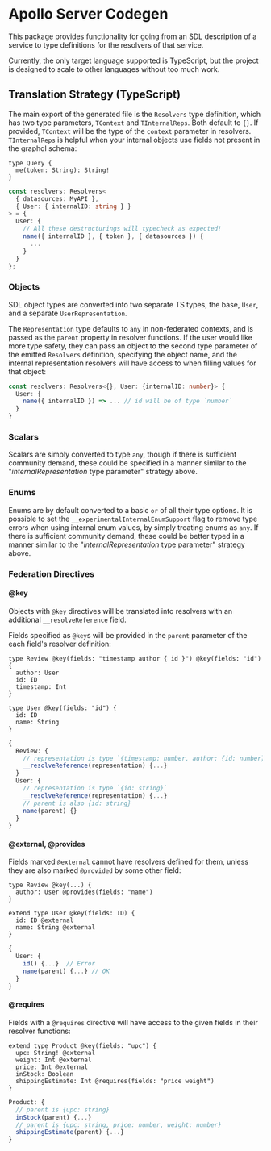 # Apollo Server Codegen

This package provides functionality for going from an SDL description of a service to type definitions for the resolvers of that service.

Currently, the only target language supported is TypeScript, but the project is designed to scale to other languages without too much work.

## Translation Strategy (TypeScript)

The main export of the generated file is the `Resolvers` type definition, which has two type parameters, `TContext` and `TInternalReps`. Both default to `{}`. If provided, `TContext` will be the type of the `context` parameter in resolvers. `TInternalReps` is helpful when your internal objects use fields not present in the graphql schema:

```gql
type Query {
  me(token: String): String!
}
```

```ts
const resolvers: Resolvers<
  { datasources: MyAPI },
  { User: { internalID: string } }
> = {
  User: {
    // All these destructurings will typecheck as expected!
    name({ internalID }, { token }, { datasources }) {
      ...
    }
  }
};
```

### Objects

SDL object types are converted into two separate TS types, the base, `User`, and a separate `UserRepresentation`.

The `Representation` type defaults to `any` in non-federated contexts, and is passed as the `parent` property in resolver functions. If the user would like more type safety, they can pass an object to the second type parameter of the emitted `Resolvers` definition, specifying the object name, and the internal representation resolvers will have access to when filling values for that object:

```ts
const resolvers: Resolvers<{}, User: {internalID: number}> {
  User: {
    name({ internalID }) => ... // id will be of type `number`
  }
}
```

### Scalars

Scalars are simply converted to type `any`, though if there is sufficient community demand, these could be specified in a manner similar to the "_internalRepresentation_ type parameter" strategy above.

### Enums

Enums are by default converted to a basic `or` of all their type options. It is possible to set the `__experimentalInternalEnumSupport` flag to remove type errors when using internal enum values, by simply treating enums as `any`. If there is sufficient community demand, these could be better typed in a manner similar to the "_internalRepresentation_ type parameter" strategy above.

### Federation Directives

#### @key

Objects with `@key` directives will be translated into resolvers with an additional `__resolveReference` field.

Fields specified as `@key`s will be provided in the `parent` parameter of the each field's resolver definition:

```gql
type Review @key(fields: "timestamp author { id }") @key(fields: "id") {
  author: User
  id: ID
  timestamp: Int
}

type User @key(fields: "id") {
  id: ID
  name: String
}
```

```ts
{
  Review: {
    // representation is type `{timestamp: number, author: {id: number}} | {id: string}`
    __resolveReference(representation) {...}
  }
  User: {
    // representation is type `{id: string}`
    __resolveReference(representation) {...}
    // parent is also {id: string}
    name(parent) {}
  }
}
```

#### @external, @provides

Fields marked `@external` cannot have resolvers defined for them, unless they are also marked `@provided` by some other field:

```gql
type Review @key(...) {
  author: User @provides(fields: "name")
}

extend type User @key(fields: ID) {
  id: ID @external
  name: String @external
}
```

```ts
{
  User: {
    id() {...}  // Error
    name(parent) {...} // OK
  }
}
```

#### @requires

Fields with a `@requires` directive will have access to the given fields in their resolver functions:

```gql
extend type Product @key(fields: "upc") {
  upc: String! @external
  weight: Int @external
  price: Int @external
  inStock: Boolean
  shippingEstimate: Int @requires(fields: "price weight")
}
```

```ts
Product: {
  // parent is {upc: string}
  inStock(parent) {...}
  // parent is {upc: string, price: number, weight: number}
  shippingEstimate(parent) {...}
}
```
